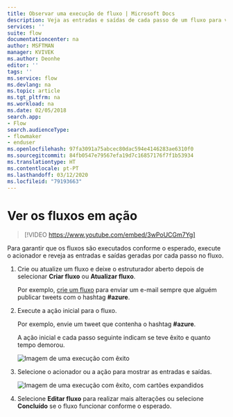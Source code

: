 ```yaml
---
title: Observar uma execução de fluxo | Microsoft Docs
description: Veja as entradas e saídas de cada passo de um fluxo para verificar se funciona conforme o esperado.
services: ''
suite: flow
documentationcenter: na
author: MSFTMAN
manager: KVIVEK
ms.author: Deonhe
editor: ''
tags: ''
ms.service: flow
ms.devlang: na
ms.topic: article
ms.tgt_pltfrm: na
ms.workload: na
ms.date: 02/05/2018
search.app:
- Flow
search.audienceType:
- flowmaker
- enduser
ms.openlocfilehash: 97fa3091a75abcec80dac594e4146283ae6310f0
ms.sourcegitcommit: 84fb0547e79567efa19d7c16857176f7f1b53934
ms.translationtype: HT
ms.contentlocale: pt-PT
ms.lasthandoff: 03/12/2020
ms.locfileid: "79193663"
---
```

# <a name="watch-your-flows-in-action"></a>Ver os fluxos em ação


>[!VIDEO https://www.youtube.com/embed/3wPoUCGm7Yg]

Para garantir que os fluxos são executados conforme o esperado, execute o acionador e reveja as entradas e saídas geradas por cada passo no fluxo.

1. Crie ou atualize um fluxo e deixe o estruturador aberto depois de selecionar **Criar fluxo** ou **Atualizar fluxo**.

     Por exemplo, [crie um fluxo](get-started-logic-flow.md) para enviar um e-mail sempre que alguém publicar tweets com o hashtag **#azure**.
1. Execute a ação inicial para o fluxo.

    Por exemplo, envie um tweet que contenha o hashtag **#azure**.

    A ação inicial e cada passo seguinte indicam se teve êxito e quanto tempo demorou.

    ![Imagem de uma execução com êxito](./media/see-a-flow-run/successful-flow-run.png)
1. Selecione o acionador ou a ação para mostrar as entradas e saídas.

    ![Imagem de uma execução com êxito, com cartões expandidos](./media/see-a-flow-run/successful-flow-expanded-cards.png)
1. Selecione **Editar fluxo** para realizar mais alterações ou selecione **Concluído** se o fluxo funcionar conforme o esperado.
